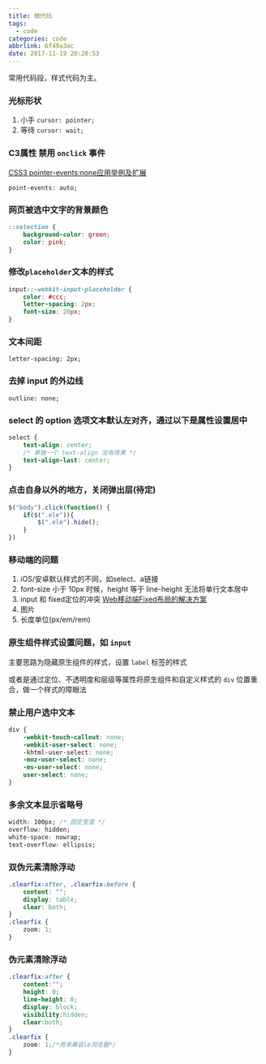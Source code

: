 ```yaml
---
title: 微代码
tags:
  - code
categories: code
abbrlink: 6f49a3ac
date: 2017-11-19 20:20:53
---
```


常用代码段，样式代码为主。
<!--more-->
 
### 光标形状
 
1. 小手  `cursor: pointer;`
2. 等待  `cursor: wait;`
 
 
### C3属性 禁用 `onclick` 事件
[CSS3 pointer-events:none应用举例及扩展](http://www.zhangxinxu.com/wordpress/2011/12/css3-pointer-events-none-javascript/)
 
`point-events: auto;`
 
 
### 网页被选中文字的背景颜色
```css
::selection {
    background-color: green;
    color: pink;
}
```
 
### 修改`placeholder`文本的样式
```css
input::-webkit-input-placeholder {
    color: #ccc;
    letter-spacing: 2px;
    font-size: 20px;
}
```
 
### 文本间距
`letter-spacing: 2px;`
 
 
### 去掉 input 的外边线
`outline: none;`
 
 
### select 的 option 选项文本默认左对齐，通过以下是属性设置居中
 
```css
select {
    text-align: center;
    /* 单独一个 text-align 没有效果 */
    text-align-last: center;
}
```
 
### 点击自身以外的地方，关闭弹出层(待定)
```js
$("body").click(function() {
    if($(".ele")){
        $(".ele").hide();
    }
})
```
 
### 移动端的问题
 
1. iOS/安卓默认样式的不同，如select、a链接
2. font-size 小于 10px 时候，height 等于 line-height 无法将单行文本居中
3. input 和 fixed定位的冲突 [Web移动端Fixed布局的解决方案](http://efe.baidu.com/blog/mobile-fixed-layout/)
4. 图片
5. 长度单位(px/em/rem)
 
 
### 原生组件样式设置问题，如 `input`
 
主要思路为隐藏原生组件的样式，设置 `label` 标签的样式
 
或者是通过定位、不透明度和层级等属性将原生组件和自定义样式的 `div` 位置重合，做一个样式的障眼法
 
 
### 禁止用户选中文本
 
```css
div {
    -webkit-touch-callout: none;
    -webkit-user-select: none;
    -khtml-user-select: none;
    -moz-user-select: none;
    -ms-user-select: none;
    user-select: none;
}
```
 
### 多余文本显示省略号
 
```css
width: 100px; /* 固定宽度 */
overflow: hidden;
white-space: nowrap;
text-overflow: ellipsis;
```

### 双伪元素清除浮动
```css
.clearfix:after, .clearfix:before {
    content: "";
    display: table;
    clear: both;
}
.clearfix {
    zoom: 1;
}
```

### 伪元素清除浮动
```css
.clearfix:after {
    content:"";
    height: 0;
    line-height: 0;
    display: block;
    visibility:hidden;
    clear:both;
}
.clearfix {
    zoom: 1;/*用来兼容ie浏览器*/
}
```
